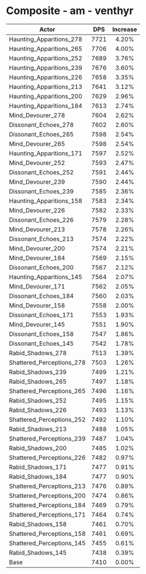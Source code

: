# Composite - am - venthyr
| Actor | DPS | Increase |
|---|:---:|:---:|
|Haunting_Apparitions_278|7721|4.20%|
|Haunting_Apparitions_265|7706|4.00%|
|Haunting_Apparitions_252|7689|3.76%|
|Haunting_Apparitions_239|7676|3.60%|
|Haunting_Apparitions_226|7658|3.35%|
|Haunting_Apparitions_213|7641|3.12%|
|Haunting_Apparitions_200|7629|2.96%|
|Haunting_Apparitions_184|7613|2.74%|
|Mind_Devourer_278|7604|2.62%|
|Dissonant_Echoes_278|7602|2.60%|
|Dissonant_Echoes_265|7598|2.54%|
|Mind_Devourer_265|7598|2.54%|
|Haunting_Apparitions_171|7597|2.52%|
|Mind_Devourer_252|7593|2.47%|
|Dissonant_Echoes_252|7591|2.44%|
|Mind_Devourer_239|7590|2.44%|
|Dissonant_Echoes_239|7585|2.36%|
|Haunting_Apparitions_158|7583|2.34%|
|Mind_Devourer_226|7582|2.33%|
|Dissonant_Echoes_226|7579|2.28%|
|Mind_Devourer_213|7578|2.26%|
|Dissonant_Echoes_213|7574|2.22%|
|Mind_Devourer_200|7574|2.21%|
|Mind_Devourer_184|7569|2.15%|
|Dissonant_Echoes_200|7567|2.12%|
|Haunting_Apparitions_145|7564|2.07%|
|Mind_Devourer_171|7562|2.05%|
|Dissonant_Echoes_184|7560|2.03%|
|Mind_Devourer_158|7558|2.00%|
|Dissonant_Echoes_171|7553|1.93%|
|Mind_Devourer_145|7551|1.90%|
|Dissonant_Echoes_158|7547|1.86%|
|Dissonant_Echoes_145|7542|1.78%|
|Rabid_Shadows_278|7513|1.39%|
|Shattered_Perceptions_278|7503|1.26%|
|Rabid_Shadows_239|7499|1.21%|
|Rabid_Shadows_265|7497|1.18%|
|Shattered_Perceptions_265|7496|1.16%|
|Rabid_Shadows_252|7495|1.15%|
|Rabid_Shadows_226|7493|1.13%|
|Shattered_Perceptions_252|7492|1.10%|
|Rabid_Shadows_213|7488|1.05%|
|Shattered_Perceptions_239|7487|1.04%|
|Rabid_Shadows_200|7485|1.02%|
|Shattered_Perceptions_226|7482|0.97%|
|Rabid_Shadows_171|7477|0.91%|
|Rabid_Shadows_184|7477|0.90%|
|Shattered_Perceptions_213|7476|0.89%|
|Shattered_Perceptions_200|7474|0.86%|
|Shattered_Perceptions_184|7469|0.79%|
|Shattered_Perceptions_171|7464|0.74%|
|Rabid_Shadows_158|7461|0.70%|
|Shattered_Perceptions_158|7461|0.69%|
|Shattered_Perceptions_145|7455|0.61%|
|Rabid_Shadows_145|7438|0.39%|
|Base|7410|0.00%|
